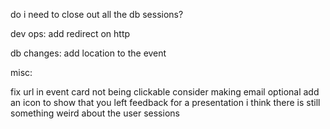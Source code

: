 do i need to close out all the db sessions?

dev ops:
add redirect on http

db changes:
add location to the event


misc:

fix url in event card not being clickable
consider making email optional 
add an icon to show that you left feedback for a presentation
i think there is still something weird about the user sessions
